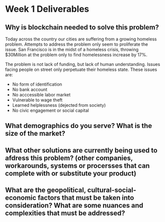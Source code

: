 # Week 1 Deliverables
## Why is blockchain needed to solve this problem?
Today across the country our cities are suffering from a growing homeless problem. Attempts to address the problem only seem to proliferate the issue. San Francisco is in the midst of a homeless crisis, throwing $30Million at the problem only to find homelessness increase by 17%. 

The problem is not lack of funding, but lack of human understanding. Issues facing people on street only perpetuate their homeless state. These issues are:

- No form of identification
- No bank account
- No acccessible labor market
- Vulnerable to wage theft
- Learned helplessness (dejected from society)
- No civic engagement or social capital

## What demographics do you serve? What is the size of the market?


## What other solutions are currently being used to afdress this problem? (other companies, workarounds, systems or procersses that can complete with or substitute your product)



## What are the geopolitical, cultural-social-economic factors that must be taken into consideration? What are some nuances and complexities that must be addressed?
